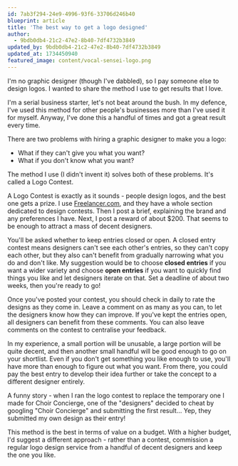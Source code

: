 ```yaml
---
id: 7ab3f294-24e9-4996-93f6-33706d246b40
blueprint: article
title: 'The best way to get a logo designed'
author:
  - 9bdb0db4-21c2-47e2-8b40-7df4732b3849
updated_by: 9bdb0db4-21c2-47e2-8b40-7df4732b3849
updated_at: 1734450940
featured_image: content/vocal-sensei-logo.png
---
```

I'm no graphic designer (though I've dabbled), so I pay someone else to design logos. I wanted to share the method I use to get results that I love.

I'm a serial business starter, let's not beat around the bush. In my defence, I've used this method for other people's businesses more than I've used it for myself. Anyway, I've done this a handful of times and got a great result every time.

There are two problems with hiring a graphic designer to make you a logo:
- What if they can't give you what you want?
- What if you don't know what you want?

The method I use (I didn't invent it) solves both of these problems. It's called a Logo Contest.

A Logo Contest is exactly as it sounds - people design logos, and the best one gets a prize. I use [Freelancer.com](https://www.freelancer.com/), and they have a whole section dedicated to design contests. Then I post a brief, explaining the brand and any preferences I have. Next, I post a reward of about $200. That seems to be enough to attract a mass of decent designers. 

You'll be asked whether to keep entries closed or open. A closed entry contest means designers can't see each other's entries, so they can't copy each other, but they also can't benefit from gradually narrowing what you do and don't like. My suggestion would be to choose **closed entries** if you want a wider variety and choose **open entries** if you want to quickly find things you like and let designers iterate on that. Set a deadline of about two weeks, then you're ready to go!

Once you've posted your contest, you should check in daily to rate the designs as they come in. Leave a comment on as many as you can, to let the designers know how they can improve. If you've kept the entries open, all designers can benefit from these comments. You can also leave comments on the contest to centralise your feedback.

In my experience, a small portion will be unusable, a large portion will be quite decent, and then another small handful will be good enough to go on your shortlist. Even if you don't get something you like enough to use, you'll have more than enough to figure out what you want. From there, you could pay the best entry to develop their idea further or take the concept to a different designer entirely.

A funny story - when I ran the logo contest to replace the temporary one I made for Choir Concierge, one of the "designers" decided to cheat by googling "Choir Concierge" and submitting the first result... Yep, they submitted my own design as their entry!

This method is the best in terms of value on a budget. With a higher budget, I'd suggest a different approach - rather than a contest, commission a regular logo design service from a handful of decent designers and keep the one you like.